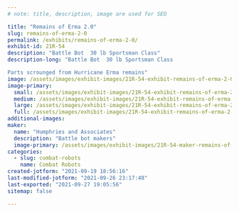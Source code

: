 ```yaml
---
# note: title, description, image are used for SEO

title: "Remains of Erma 2.0"
slug: remains-of-erma-2-0
permalink: /exhibits/remains-of-erma-2-0/
exhibit-id: 21R-54
description: "Battle Bot  30 lb Sportsman Class"
description-long: "Battle Bot  30 lb Sportsman Class

Parts scrounged from Hurricane Erma remains"
image: /assets/images/exhibit-images/21R-54-exhibit-remains-of-erma-2-0-remains-of-erma-2-0-large.jpg
image-primary: 
  small: /assets/images/exhibit-images/21R-54-exhibit-remains-of-erma-2-0-remains-of-erma-2-0-small.jpg
  medium: /assets/images/exhibit-images/21R-54-exhibit-remains-of-erma-2-0-remains-of-erma-2-0-medium.jpg
  large: /assets/images/exhibit-images/21R-54-exhibit-remains-of-erma-2-0-remains-of-erma-2-0-large.jpg
  full: /assets/images/exhibit-images/21R-54-exhibit-remains-of-erma-2-0-remains-of-erma-2-0-full.jpg
additional-images: 
maker: 
  name: "Humphries and Associates"
  description: "Battle bot makers"
  image-primary: /assets/images/exhibit-images/21R-54-maker-remains-of-erma-2-0-img-5314-medium.JPG
categories: 
  - slug: combat-robots
    name: Combat Robots
created-jotform: "2021-09-19 18:56:16"
last-modified-jotform: "2021-09-26 23:17:48"
last-exported: "2021-09-27 19:05:56"
sitemap: false

---
```

